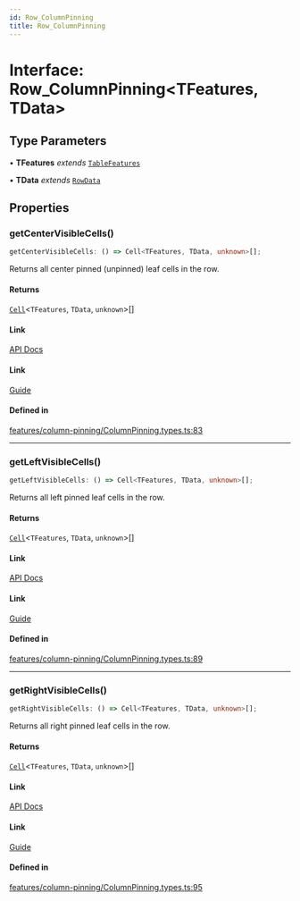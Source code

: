 ```yaml
---
id: Row_ColumnPinning
title: Row_ColumnPinning
---
```


# Interface: Row\_ColumnPinning\<TFeatures, TData\>

## Type Parameters

• **TFeatures** *extends* [`TableFeatures`](../type-aliases/tablefeatures.md)

• **TData** *extends* [`RowData`](../type-aliases/rowdata.md)

## Properties

### getCenterVisibleCells()

```ts
getCenterVisibleCells: () => Cell<TFeatures, TData, unknown>[];
```

Returns all center pinned (unpinned) leaf cells in the row.

#### Returns

[`Cell`](../type-aliases/cell.md)\<`TFeatures`, `TData`, `unknown`\>[]

#### Link

[API Docs](https://tanstack.com/table/v8/docs/api/features/column-pinning#getcentervisiblecells)

#### Link

[Guide](https://tanstack.com/table/v8/docs/guide/column-pinning)

#### Defined in

[features/column-pinning/ColumnPinning.types.ts:83](https://github.com/TanStack/table/blob/main/packages/table-core/src/features/column-pinning/ColumnPinning.types.ts#L83)

***

### getLeftVisibleCells()

```ts
getLeftVisibleCells: () => Cell<TFeatures, TData, unknown>[];
```

Returns all left pinned leaf cells in the row.

#### Returns

[`Cell`](../type-aliases/cell.md)\<`TFeatures`, `TData`, `unknown`\>[]

#### Link

[API Docs](https://tanstack.com/table/v8/docs/api/features/column-pinning#getleftvisiblecells)

#### Link

[Guide](https://tanstack.com/table/v8/docs/guide/column-pinning)

#### Defined in

[features/column-pinning/ColumnPinning.types.ts:89](https://github.com/TanStack/table/blob/main/packages/table-core/src/features/column-pinning/ColumnPinning.types.ts#L89)

***

### getRightVisibleCells()

```ts
getRightVisibleCells: () => Cell<TFeatures, TData, unknown>[];
```

Returns all right pinned leaf cells in the row.

#### Returns

[`Cell`](../type-aliases/cell.md)\<`TFeatures`, `TData`, `unknown`\>[]

#### Link

[API Docs](https://tanstack.com/table/v8/docs/api/features/column-pinning#getrightvisiblecells)

#### Link

[Guide](https://tanstack.com/table/v8/docs/guide/column-pinning)

#### Defined in

[features/column-pinning/ColumnPinning.types.ts:95](https://github.com/TanStack/table/blob/main/packages/table-core/src/features/column-pinning/ColumnPinning.types.ts#L95)
